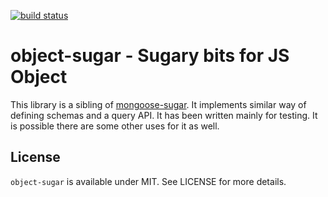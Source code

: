 [![build status](https://secure.travis-ci.org/sugarjs/object-sugar.png)](http://travis-ci.org/sugarjs/object-sugar)
# object-sugar - Sugary bits for JS Object

This library is a sibling of
[mongoose-sugar](https://github.com/sugarjs/mongoose-sugar). It implements
similar way of defining schemas and a query API. It has been written mainly for
testing. It is possible there are some other uses for it as well.

## License

`object-sugar` is available under MIT. See LICENSE for more details.

